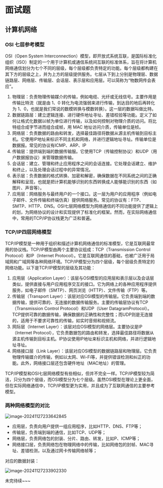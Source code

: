 # 面试题

## 计算机网络

### OSI 七层参考模型

OSI（Open System Interconnection）模型，即开放式系统互联，是国际标准化组织（ISO）制定的⼀个⽤于计算机或通信系统间互联的标准体系，旨在将计算机⽹络通信划分为七个不同的层级，每个层级都负责特定的功能。每个层级都构建在其下⽅的层级之上，并为上⽅的层级提供服务。七层从下到上分别是物理层、数据链路层、⽹络层、传输层、会话层、表示层和应⽤层。可以简称为“物数⽹传会表应”。
1. 物理层：负责物理传输媒介的传输，例如电缆、光纤或⽆线信号。主要作⽤是传输⽐特流（就是由 1、0 转化为电流强弱来进⾏传输，到达⽬的地后再转化为 1、0，也就是我们常说的数模转换与模数转换）。这⼀层的数据叫做⽐特。
2. 数据链路层：建⽴逻辑连接、进⾏硬件地址寻址、差错校验等功能。定义了如何让格式化数据以帧为单位进⾏传输，以及如何控制对物理介质的访问。将⽐特组合成字节进⽽组合成帧，⽤ MAC 地址访问介质，传输单位是桢。
3. ⽹络层：负责数据的路由和转发，选择最佳路径将数据从源主机传输到⽬标主机。它使⽤IP地址来标识不同主机和⽹络，并进⾏逻辑地址寻址。传输单位是数据报。常⻅的协议有ICMP、ARP、IP
4. 传输层：提供端到端的数据传输服。它使⽤TCP（传输控制协议）和UDP（⽤户数据报协议）来管理数据传输。
5. 会话层：建⽴、管理和终⽌应⽤程序之间的会话连接。它处理会话建⽴、维护和终⽌，以及处理会话过程中的异常情况。
6. 表示层：负责数据的格式转换、加密和解密，确保数据在不同系统之间的正确解释和呈现，也就是把计算机能够识别的东⻄转换成⼈能够能识别的东⻄（如图⽚、声⾳等）。
7. 应⽤层：⽹络服务与最终⽤户的⼀个接⼝。这⼀层为⽤户的应⽤程序（例如电⼦邮件、⽂件传输和终端仿真）提供⽹络服务。常⻅的协议有：FTP、SMTP、HTTP、DNS。OSI七层⽹络模型为⽹络通信的不同功能提供了逻辑上的划，为⽹络协议的设计和实现提供了标准化的框架。然⽽，在实际⽹络通信中，常⽤的TCP/IP协议栈更为⼴泛和普遍。

### TCP/IP四层⽹络模型

TCP/IP模型是⼀种⽤于组织和描述计算机⽹络通信的标准模型，它是互联⽹最常⽤的协议栈。TCP/IP模型由两个主要协议组成：TCP（Transmission Control Protocol）和IP（Internet Protocol）。它是互联⽹通信的基础，也被⼴泛⽤于局域⽹和⼴域⽹等各种⽹络环境。TCP/IP模型分为四个层级，每个层级负责特定的⽹络功能。以下是TCP/IP模型的层级及其功能：
1. 应⽤层（Application Layer）：该层与OSI模型的应⽤层和表示层以及会话层类似，提供直接与⽤户应⽤程序交互的接⼝。它为⽹络上的各种应⽤程序提供服务，如电⼦邮件（SMTP）、⽹⻚浏览（HTTP）、⽂件传输（FTP）等。
2. 传输层（Transport Layer）：该层对应OSI模型的传输层。它负责端到端的数据传输，提供可靠的、⽆连接的数据传输服务。主要的传输层协议有TCP（Transmission Control Protocol）和UDP（User DatagramProtocol）。TCP提供可靠的数据传输，确保数据的正确性和完整性；⽽UDP则是⽆连接的，适⽤于不要求可靠性的传输，如实时⾳频和视频流。
3. ⽹际层（Internet Layer）：该层对应OSI模型的⽹络层。主要协议是IP（Internet Protocol），它负责数据包的路由和转发，选择最佳路径将数据从源主机传输到⽬标主机。IP协议使⽤IP地址来标识主机和⽹络，并进⾏逻辑地址寻址。
4. ⽹络接⼝层（Link Layer）：该层对应OSI模型的数据链路层和物理层。它负责物理传输媒介的传输，例如以太⽹、Wi-Fi等，并提供错误检测和纠正的功能。此外，⽹络接⼝层还包含硬件地址（MAC地址）的管理。

TCP/IP模型和OSI七层⽹络模型有些相似，但并不完全⼀样。TCP/IP模型较为简洁，只分为四个层级，⽽OSI模型分为七个层级。虽然OSI模型在理论上更全⾯，但在实际⽹络通信中，TCP/IP模型更为实⽤，并且成为了互联⽹通信的主要参考模型。

### 两种⽹络模型的对⽐

![image-20241127233642845](/images/image-20241127233642845.png)

- 应用层，负责向用户提供一组应用程序，比如HTTP、DNS、FTP等；
- 传输层，负责端到端的通信，比如TCP、UDP等；
- 网络层，负责网络包的封装、分片、路由、转发，比如P、ICMP等；
- 网络接口层，负责网络包在物理网络中的传输，比如网络包的封帧、MAC寻址、差错检测，以及通过网卡传输网络帧等；

对应的数据封装：

![image-20241127233902330](/images/image-20241127233902330.png)

未完待续~~~